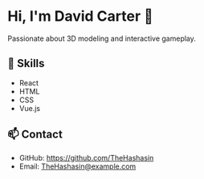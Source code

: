 # Hi, I'm David Carter 👋

Passionate about 3D modeling and interactive gameplay.

## 🚀 Skills
- React
- HTML
- CSS
- Vue.js

## 📫 Contact
- GitHub: https://github.com/TheHashasin
- Email: TheHashasin@example.com
